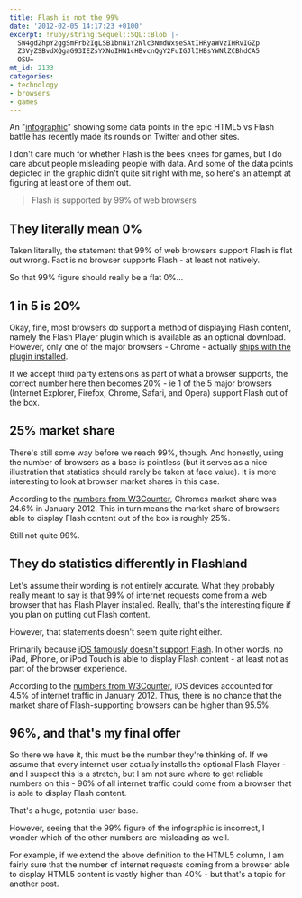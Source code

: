 ```yaml
---
title: Flash is not the 99%
date: '2012-02-05 14:17:23 +0100'
excerpt: !ruby/string:Sequel::SQL::Blob |-
  SW4gd2hpY2ggSmFrb2IgLSB1bnN1Y2Nlc3NmdWxseSAtIHRyaWVzIHRvIGZp
  Z3VyZSBvdXQgaG93IEZsYXNoIHN1cHBvcnQgY2FuIGJlIHBsYWNlZCBhdCA5
  OSU=
mt_id: 2133
categories:
- technology
- browsers
- games
---
```

An "[infographic][1]" showing some data points in the epic HTML5 vs Flash battle has recently made its rounds on Twitter and other sites.

I don't care much for whether Flash is the bees knees for games, but I do care about people misleading people with data. And some of the data points depicted in the graphic didn't quite sit right with me, so here's an attempt at figuring at least one of them out.

> Flash is supported by 99% of web browsers


[1]: http://www.onemorelevel.com/html-5-vs-flash-games/ "HTML5 vs Flash games infographic"

<!--more-->

## They literally mean 0%

Taken literally, the statement that 99% of web browsers support Flash is flat out wrong. Fact is no browser supports Flash - at least not natively.

So that 99% figure should really be a flat 0%...

## 1 in 5 is 20%

Okay, fine, most browsers do support a method of displaying Flash content, namely the Flash Player plugin which is available as an optional download. However, only one of the major browsers - Chrome - actually [ships with the plugin installed][1]. 

If we accept third party extensions as part of what a browser supports, the correct number here then becomes 20% - ie 1 of the 5 major browsers (Internet Explorer, Firefox, Chrome, Safari, and Opera) support Flash out of the box.

## 25% market share

There's still some way before we reach 99%, though. And honestly, using the number of browsers as a base is pointless (but it serves as a nice illustration that statistics should rarely be taken at face value). It is more interesting to look at browser market shares in this case.

According to the [numbers from W3Counter][2], Chromes market share was 24.6% in January 2012. This in turn means the market share of browsers able to display Flash content out of the box is roughly 25%.

Still not quite 99%.

## They do statistics differently in Flashland

Let's assume their wording is not entirely accurate. What they probably really meant to say is that 99% of internet requests come from a web browser that has Flash Player installed. Really, that's the interesting figure if you plan on putting out Flash content.

However, that statements doesn't seem quite right either.

Primarily because [iOS famously doesn't support Flash][3]. In other words, no iPad, iPhone, or iPod Touch is able to display Flash content - at least not as part of the browser experience.

According to the [numbers from W3Counter][4], iOS devices accounted for 4.5% of internet traffic in January 2012. Thus, there is no chance that the market share of Flash-supporting browsers can be higher than 95.5%.

## 96%, and that's my final offer

So there we have it, this must be the number they're thinking of. If we assume that every internet user actually installs the optional Flash Player - and I suspect this is a stretch, but I am not sure where to get reliable numbers on this - 96% of all internet traffic could come from a browser that is able to display Flash content.

That's a huge, potential user base. 

However, seeing that the 99% figure of the infographic is incorrect, I wonder which of the other numbers are misleading as well.

For example, if we extend the above definition to the HTML5 column, I am fairly sure that the number of internet requests coming from a browser able to display HTML5 content is vastly higher than 40% - but that's a topic for another post.

[1]: http://en.wikipedia.org/wiki/Adobe_Flash_Player "Wikipedia: Adobe Flash Player"
[2]: http://en.wikipedia.org/wiki/Usage_share_of_web_browsers "Wikipedia: Usage share of web browsers"
[3]: http://www.apple.com/hotnews/thoughts-on-flash/ "Steve Jobs' Thoughts on Flash"
[4]: http://www.w3counter.com/globalstats.php?year=2012&month=1 "W3Counter: January 2012"
